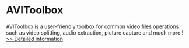 # AVIToolbox
AVIToolbox is a user-friendly toolbox for common video files operations such as video splitting, audio extraction, picture capture and much more !
[>> Detailed information](https://secure.shareit.com/shareit/product.html?productid=300064076&affiliateid=200057808)